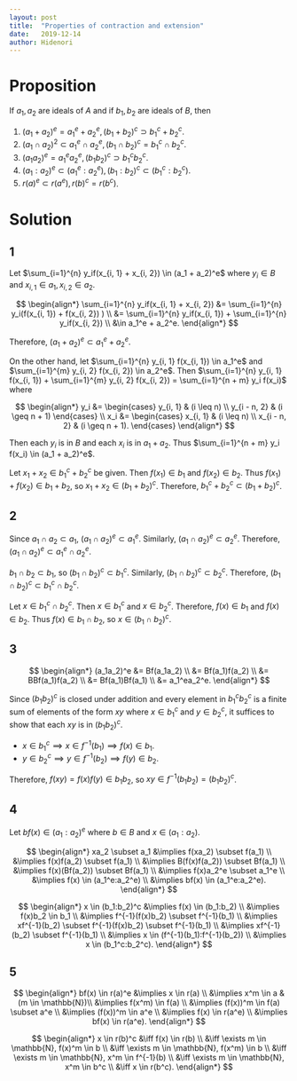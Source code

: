 ```yaml
---
layout: post
title:  "Properties of contraction and extension"
date:   2019-12-14
author: Hidenori
---
```


# Proposition
If $a_1, a_2$ are ideals of $A$ and if $b_1, b_2$ are ideals of $B$, then

1. $(a_1 + a_2)^e = a_1^e + a_2^e, (b_1 + b_2)^c \supset b_1^c + b_2^c$.
1. $(a_1 \cap a_2)^2 \subset a_1^e \cap a_2^e, (b_1 \cap b_2)^c = b_1^c \cap b_2^c$.
1. $(a_1a_2)^e = a_1^ea_2^e, (b_1b_2)^c \supset b_1^cb_2^c$.
1. $(a_1:a_2)^e \subset (a_1^e:a_2^e), (b_1:b_2)^c \subset (b_1^c:b_2^c)$.
1. $r(a)^e \subset r(a^e), r(b)^c = r(b^c)$.

# Solution
## 1

Let $\sum_{i=1}^{n} y_if(x_{i, 1} + x_{i, 2}) \in (a_1 + a_2)^e$ where $y_i \in B$ and $x_{i, 1} \in a_1, x_{i, 2} \in a_2$.

$$
\begin{align*}
  \sum_{i=1}^{n} y_if(x_{i, 1} + x_{i, 2}) 
    &= \sum_{i=1}^{n} y_i(f(x_{i, 1}) + f(x_{i, 2}) ) \\
    &= \sum_{i=1}^{n} y_if(x_{i, 1}) + \sum_{i=1}^{n} y_if(x_{i, 2}) \\
    &\in a_1^e + a_2^e.
\end{align*}
$$

Therefore, $(a_1 + a_2)^e \subset a_1^e + a_2^e$.

On the other hand, let $\sum_{i=1}^{n} y_{i, 1} f(x_{i, 1}) \in a_1^e$ and $\sum_{i=1}^{m} y_{i, 2} f(x_{i, 2}) \in a_2^e$.
Then $\sum_{i=1}^{n} y_{i, 1} f(x_{i, 1}) + \sum_{i=1}^{m} y_{i, 2} f(x_{i, 2}) = \sum_{i=1}^{n + m} y_i f(x_i)$ where

$$
\begin{align*}
  y_i &= \begin{cases}
    y_{i, 1} & (i \leq n) \\
    y_{i - n, 2} & (i \geq n + 1)
  \end{cases} \\
  x_i &= \begin{cases}
    x_{i, 1} & (i \leq n) \\
    x_{i - n, 2} & (i \geq n + 1).
  \end{cases}
\end{align*}
$$

Then each $y_i$ is in $B$ and each $x_i$ is in $a_1 + a_2$.
Thus $\sum_{i=1}^{n + m} y_i f(x_i) \in (a_1 + a_2)^e$.

Let $x_1 + x_2 \in b_1^c + b_2^c$ be given.
Then $f(x_1) \in b_1$ and $f(x_2) \in b_2$.
Thus $f(x_1) + f(x_2) \in b_1 + b_2$, so $x_1 + x_2 \in (b_1 + b_2)^c$.
Therefore, $b_1^c + b_2^c \subset (b_1 + b_2)^c$.

## 2
Since $a_1 \cap a_2 \subset a_1$, $(a_1 \cap a_2)^e \subset a_1^e$.
Similarly, $(a_1 \cap a_2)^e \subset a_2^e$.
Therefore, $(a_1 \cap a_2)^e \subset a_1^e \cap a_2^e$.

$b_1 \cap b_2 \subset b_1$, so $(b_1 \cap b_2)^c \subset b_1^c$.
Similarly, $(b_1 \cap b_2)^c \subset b_2^c$.
Therefore, $(b_1 \cap b_2)^c \subset b_1^c \cap b_2^c$.

Let $x \in b_1^c \cap b_2^c$.
Then $x \in b_1^c$ and $x \in b_2^c$.
Therefore, $f(x) \in b_1$ and $f(x) \in b_2$.
Thus $f(x) \in b_1 \cap b_2$, so $x \in (b_1 \cap b_2)^c$.

## 3
$$
\begin{align*}
  (a_1a_2)^e
    &= Bf(a_1a_2) \\
    &= Bf(a_1)f(a_2) \\
    &= BBf(a_1)f(a_2) \\
    &= Bf(a_1)Bf(a_1) \\
    &= a_1^ea_2^e.
\end{align*}
$$

Since $(b_1b_2)^c$ is closed under addition and every element in $b_1^cb_2^c$ is a finite sum of elements of the form $xy$ where $x \in b_1^c$ and $y \in b_2^c$,
it suffices to show that each $xy$ is in $(b_1b_2)^c$.

* $x \in b_1^c \implies x \in f^{-1}(b_1) \implies f(x) \in b_1$.
* $y \in b_2^c \implies y \in f^{-1}(b_2) \implies f(y) \in b_2$.

Therefore, $f(xy) = f(x)f(y) \in b_1b_2$, so $xy \in f^{-1}(b_1b_2) = (b_1b_2)^c$.

## 4
Let $bf(x) \in (a_1:a_2)^e$ where $b \in B$ and $x \in (a_1:a_2)$.

$$
\begin{align*}
  xa_2 \subset a_1
    &\implies f(xa_2) \subset f(a_1) \\
    &\implies f(x)f(a_2) \subset f(a_1) \\
    &\implies B(f(x)f(a_2)) \subset Bf(a_1) \\
    &\implies f(x)(Bf(a_2)) \subset Bf(a_1) \\
    &\implies f(x)a_2^e \subset a_1^e \\
    &\implies f(x) \in (a_1^e:a_2^e) \\
    &\implies bf(x) \in (a_1^e:a_2^e).
\end{align*}
$$

$$
\begin{align*}
  x \in (b_1:b_2)^c
    &\implies f(x) \in (b_1:b_2) \\
    &\implies f(x)b_2 \in b_1 \\
    &\implies f^{-1}(f(x)b_2) \subset f^{-1}(b_1) \\
    &\implies xf^{-1}(b_2) \subset f^{-1}(f(x)b_2) \subset f^{-1}(b_1) \\
    &\implies xf^{-1}(b_2) \subset f^{-1}(b_1) \\
    &\implies x \in (f^{-1}(b_1):f^{-1}(b_2)) \\
    &\implies x \in (b_1^c:b_2^c).
\end{align*}
$$

## 5

$$
\begin{align*}
  bf(x) \in r(a)^e
    &\implies x \in r(a) \\
    &\implies x^m \in a & (m \in \mathbb{N})\\
    &\implies f(x^m) \in f(a) \\
    &\implies (f(x))^m \in f(a) \subset a^e \\
    &\implies (f(x))^m \in a^e \\
    &\implies f(x) \in r(a^e) \\
    &\implies bf(x) \in r(a^e).
\end{align*}
$$

$$
\begin{align*}
  x \in r(b)^c
    &\iff f(x) \in r(b) \\
    &\iff \exists m \in \mathbb{N}, f(x)^m \in b \\
    &\iff \exists m \in \mathbb{N}, f(x^m) \in b \\
    &\iff \exists m \in \mathbb{N}, x^m \in f^{-1}(b) \\
    &\iff \exists m \in \mathbb{N}, x^m \in b^c \\
    &\iff x \in r(b^c).
\end{align*}
$$
